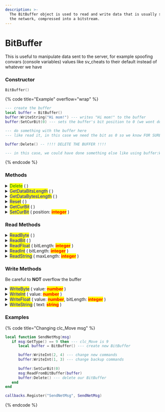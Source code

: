 ```yaml
---
description: >-
  The BitBuffer object is used to read and write data that is usually sent over
  the network, compressed into a bitstream.
---
```


# BitBuffer

This is useful to manipulate data sent to the server, for example spoofing convars (console variables)  values like sv\_cheats to their default instead of whatever we have

### Constructor

```lua
BitBuffer()
```

{% code title="Example" overflow="wrap" %}
```lua
--- create the buffer
local buffer = BitBuffer()
buffer:WriteString("Hi mom!") --- writes "Hi mom!" to the buffer 
buffer:SetCurBit(0) --- sets the buffer's bit position to 0 (we wont do anything else with it here)

--- do something with the buffer here
--- like read it, in this case we need the bit as 0 so we know FOR SURE where we currently are with it BEFORE reading the buffer

buffer:Delete() -- !!!! DELETE THE BUFFER !!!!

--- in this case, we could have done something else like using buffer:WriteInt after WriteString
```
{% endcode %}

### Methods

<details>

<summary><mark style="color:green;">Delete</mark> ( )</summary>

* You <mark style="color:yellow;">SHOULD</mark> use this after using the buffer (You dont want any memory leaks, do you?)

</details>

<details>

<summary><mark style="color:blue;">GetDataBitsLength</mark> ( )</summary>

* Returns the length of the buffer in bits

- You can use this to set or change the m\_nLength when modifying a SendNetMsg callback

* Return type: <mark style="color:yellow;">**integer**</mark>

</details>

<details>

<summary><mark style="color:blue;">GetDataBytesLength</mark> ( )</summary>

* Returns the length of the buffer in bytes

- Its basically the same thing as **GetDataBitsLength()**

* Return type: <mark style="color:yellow;">**integer**</mark>

</details>

<details>

<summary><mark style="color:blue;">Reset</mark> ( )</summary>

* Resets the read position to the beginning of the buffer.

- This is useful if you want to read the buffer multiple times, but it is not necessary.

* This is basically <mark style="color:blue;">SetCurBit</mark>(0)

</details>

<details>

<summary><mark style="color:blue;">GetCurBit</mark> ( )</summary>

* Returns the current bit position

- Return type: <mark style="color:yellow;">**integer**</mark>

</details>

<details>

<summary><mark style="color:blue;">SetCurBit</mark> ( position: <mark style="color:red;"><strong>integer</strong></mark> )</summary>

* Sets the current bit position

</details>

### Read Methods

<details>

<summary><mark style="color:blue;">ReadByte</mark> ( )</summary>

* Reads 1 byte from the buffer, which means its reading 8 bits of information

- Returns whatever info was in the 8 bits that were read

* It starts from the current bit position

- Return type: <mark style="color:yellow;">**integer**</mark>

</details>

<details>

<summary><mark style="color:blue;">ReadBit</mark> ( )</summary>

* Reads 1 bit from the buffer

- Starts at the current bit position

* Return type: <mark style="color:yellow;">**integer**</mark>

</details>

<details>

<summary><mark style="color:blue;">ReadFloat</mark> ( bitLength: <mark style="color:red;"><strong>integer</strong></mark> )</summary>

* <mark style="color:green;">bitLength IS OPTIONAL, default is</mark> <mark style="color:green;"></mark><mark style="color:green;">**32**</mark> <mark style="color:green;"></mark><mark style="color:green;">bits</mark>

- Reads **N bits** (default: 32) from the buffer and returns it as a number.

* Return type: <mark style="color:yellow;">**number**</mark>

</details>

<details>

<summary><mark style="color:blue;">ReadInt</mark> ( bitLength: <mark style="color:red;"><strong>integer</strong></mark> )</summary>

* <mark style="color:green;">bitLength IS OPTIONAL, default is</mark> <mark style="color:green;"></mark><mark style="color:green;">**32**</mark> <mark style="color:green;"></mark><mark style="color:green;">bits</mark>

- Reads **N bits** (default: 32) from the buffer and returns it as a integer.

* Return type: <mark style="color:yellow;">**integer**</mark>

</details>

<details>

<summary><mark style="color:blue;">ReadString</mark> ( maxLength: <mark style="color:red;"><strong>integer</strong></mark> )</summary>

* Reads a string from the buffer

- <mark style="color:green;">maxLength is</mark> <mark style="color:green;"></mark><mark style="color:green;">**NOT**</mark> <mark style="color:green;"></mark><mark style="color:green;">optional</mark>

* Return type: <mark style="color:yellow;">**string**</mark>

</details>

### Write Methods

Be careful to **NOT** overflow the buffer

<details>

<summary><mark style="color:blue;">WriteByte</mark> ( value: <mark style="color:red;"><strong>number</strong></mark> )</summary>

* Writes 1 byte to the buffer, which means its changing 8 bits of information in the current bit position

</details>

<details>

<summary><mark style="color:blue;">WriteInt</mark> ( value: <mark style="color:red;"><strong>number</strong></mark> )</summary>

* Writes 1 integer to the buffer in the current bit position

</details>

<details>

<summary><mark style="color:blue;">WriteFloat</mark> ( value: <mark style="color:red;"><strong>number</strong></mark>, bitLength: <mark style="color:red;"><strong>integer</strong></mark> )</summary>

* Writes a float number to the buffer with the <mark style="color:green;">**OPTIONAL**</mark> bitLength (default is 32)

</details>

<details>

<summary><mark style="color:blue;">WriteString</mark> ( text: <mark style="color:red;"><strong>string</strong></mark> )</summary>

* Writes the text to the buffer

</details>

### Examples

{% code title="Changing clc_Move msg" %}
```lua
local function SendNetMsg(msg)
   if msg:GetType() == 9 then --- clc_Move is 9
      local buffer = BitBuffer() --- create new BitBuffer

      buffer:WriteInt(2, 4) --- change new commands
      buffer:WriteInt(1, 3) --- change backup commands
      
      buffer:SetCurBit(0)
      msg:ReadFromBitBuffer(buffer)
      buffer:Delete() --- delete our BitBuffer
   end
end

callbacks.Register("SendNetMsg", SendNetMsg)
```
{% endcode %}
